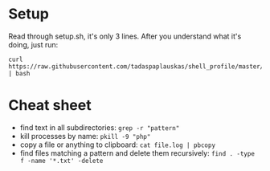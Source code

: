 # Setup

Read through setup.sh, it's only 3 lines. After you understand what it's doing, just run:
```
curl https://raw.githubusercontent.com/tadaspaplauskas/shell_profile/master/setup.sh | bash
```

# Cheat sheet

* find text in all subdirectories: `grep -r "pattern"`
* kill processes by name: `pkill -9 "php"`
* copy a file or anything to clipboard: `cat file.log | pbcopy`
* find files matching a pattern and delete them recursively: `find . -type f -name '*.txt' -delete`

